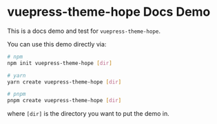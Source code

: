 # vuepress-theme-hope Docs Demo

This is a docs demo and test for `vuepress-theme-hope`.

You can use this demo directly via:

```bash
# npm
npm init vuepress-theme-hope [dir]

# yarn
yarn create vuepress-theme-hope [dir]

# pnpm
pnpm create vuepress-theme-hope [dir]
```

where `[dir]` is the directory you want to put the demo in.
